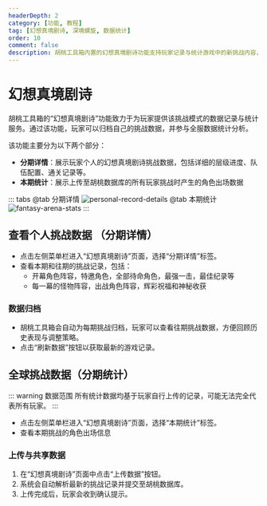 ```yaml
---
headerDepth: 2
category: [功能, 教程]
tag: [幻想真境剧诗, 深境螺旋, 数据统计]
order: 10
comment: false
description: 胡桃工具箱内置的幻想真境剧诗功能支持玩家记录与统计游戏中的新挑战内容，提供详细的队伍配置、通关数据及全服统计分析，帮助玩家优化挑战策略。
---
```


# 幻想真境剧诗

胡桃工具箱的“幻想真境剧诗”功能致力于为玩家提供该挑战模式的数据记录与统计服务。通过该功能，玩家可以归档自己的挑战数据，并参与全服数据统计分析。

该功能主要分为以下两个部分：

- **分期详情**：展示玩家个人的幻想真境剧诗挑战数据，包括详细的层级进度、队伍配置、通关记录等。
- **本期统计**：展示上传至胡桃数据库的所有玩家挑战时产生的角色出场数据

::: tabs
@tab 分期详情
![personal-record-details](https://img.alicdn.com/imgextra/i4/1797064093/O1CN01ykD0CZ1g6e0sAQMn1_!!1797064093.png_.webp)
@tab 本期统计
![fantasy-arena-stats](https://img.alicdn.com/imgextra/i1/1797064093/O1CN01dvdsCG1g6e0xyDPo5_!!1797064093.png_.webp)
:::

## 查看个人挑战数据 （分期详情）

- 点击左侧菜单栏进入“幻想真境剧诗”页面，选择“分期详情”标签。
- 查看本期和往期的挑战记录，包括：
  - 开幕角色阵容，特邀角色，全部待命角色，最强一击，最佳纪录等
  - 每一幕的怪物阵容，出战角色阵容，辉彩祝福和神秘收获

### 数据归档

- 胡桃工具箱会自动为每期挑战归档，玩家可以查看往期挑战数据，方便回顾历史表现与调整策略。
- 点击“刷新数据”按钮以获取最新的游戏记录。

## 全球挑战数据（分期统计）

::: warning 数据范围
所有统计数据均基于玩家自行上传的记录，可能无法完全代表所有玩家。
:::

- 点击左侧菜单栏进入“幻想真境剧诗”页面，选择“本期统计”标签。
- 查看本期挑战的角色出场信息

### 上传与共享数据

1. 在“幻想真境剧诗”页面中点击“上传数据”按钮。
2. 系统会自动解析最新的挑战记录并提交至胡桃数据库。
3. 上传完成后，玩家会收到确认提示。
